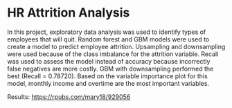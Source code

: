 # HR Attrition Analysis
In this project, exploratory data analysis was used to identify types of employees that will quit. Random forest and GBM models were used to create a model to predict employee attrition. Upsampling and downsampling were used because of the class imbalance for the attrition variable. Recall was used to assess the model instead of accuracy because incorrectly false negatives are more costly. GBM with downsampling performed the best (Recall = 0.78720). Based on the variable importance plot for this model, monthly income and overtime are the most important variables. <br />

Results: https://rpubs.com/mary18/929056
